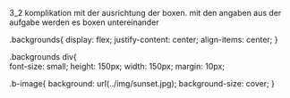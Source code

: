 3_2
komplikation mit der ausrichtung der boxen.
mit den angaben aus der aufgabe werden es boxen untereinander

.backgrounds{
    display: flex;
    justify-content: center;
    align-items: center;
}
<!-- Hier diese genaue benamsung hat gefehlt, dadurch hat er das übergeordnete div angesteuert -->
.backgrounds div{  
    font-size: small;
    height: 150px;
    width: 150px;
    margin: 10px;


<!-- und damit das bild in den container passt (sich verkleinert):
dafür hat gefehlt - background-size: cover; -->

.b-image{
    background: url(../img/sunset.jpg);
    background-size: cover;
}